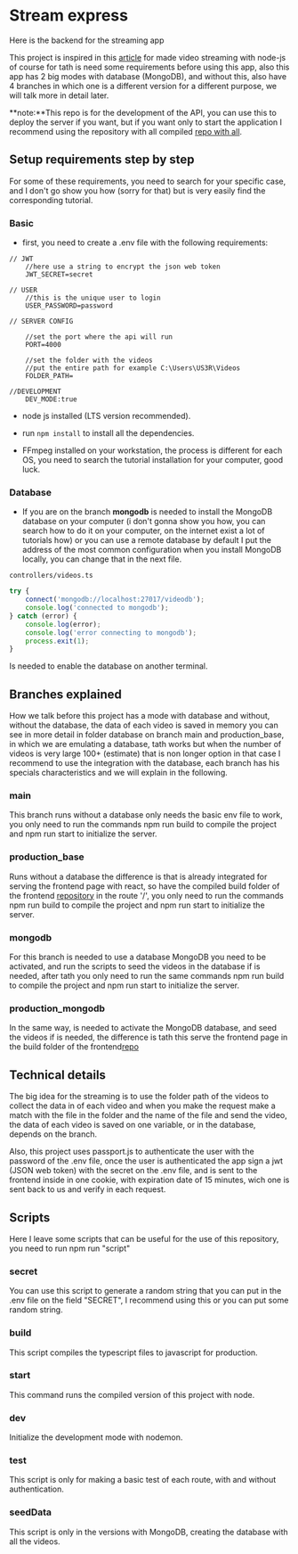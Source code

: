 # Stream express
Here is the backend for the streaming app

This project is inspired in this [article](https://www.linode.com/docs/guides/build-react-video-streaming-app/) for made video streaming with node-js of course for tath is need some requirements before using this app, also this app has 2 big modes with database (MongoDB), and without this, also have 4 branches in which one is a different version for a different purpose, we will talk more in detail later.

**note:**This repo is for the development of the API, you can use this to deploy the server if you want, but if you want only to start the application I recommend using the repository with all compiled [repo with all](https://github.com/SL0W-HAND/node-stream).

## Setup requirements step by step
For some of these requirements, you need to search for your specific case, and I don't go show you how (sorry for that) but is very easily find the corresponding tutorial.

###  Basic

* first, you need to create a .env file with the following requirements:

```env
// JWT
    //here use a string to encrypt the json web token
    JWT_SECRET=secret

// USER
    //this is the unique user to login
    USER_PASSWORD=password

// SERVER CONFIG

    //set the port where the api will run
    PORT=4000

    //set the folder with the videos 
    //put the entire path for example C:\Users\US3R\Videos
    FOLDER_PATH=

//DEVELOPMENT
    DEV_MODE:true    

```
* node js installed (LTS version recommended).

* run ``npm install`` to install all the dependencies.

* FFmpeg installed on your workstation, the process is different for each OS, you need to search the tutorial installation for your computer, good luck.  


### Database
* If you are on the branch **mongodb** is needed to install the MongoDB database on your computer (i don't gonna show you how, you can search how to do it on your computer, on the internet exist a lot of tutorials how) or you can use a remote database by default I put the address of the most common configuration when you install MongoDB locally, you can change that in the next file.

```
controllers/videos.ts
```

```js
try {
	connect('mongodb://localhost:27017/videodb');
	console.log('connected to mongodb');
} catch (error) {
	console.log(error);
	console.log('error connecting to mongodb');
	process.exit(1);
}
```
Is needed to enable the database on another terminal.

## Branches explained
How we talk before this project has a mode with database and without, without the database, the data of each video is saved in memory you can see in more detail in folder database on branch main and production_base, in which we are emulating a database, tath works but when the number of videos is very large 100+ (estimate) that is non longer option in that case I recommend to use the integration with the database, each branch has his specials characteristics and we will explain in the following.


### main
This branch runs without a database only needs the basic env file to work, you only need to run the commands npm run build to compile the project and npm run start to initialize the server.

### production_base 
Runs without a database the difference is that is already integrated for serving the frontend page with react, so have the compiled build folder of the frontend [repository](https://github.com/SL0W-HAND/react-video-streaming) in the route '/', you only need to run the commands npm run build to compile the project and npm run start to initialize the server.

### mongodb
For this branch is needed to use a database MongoDB you need to be activated, and run the scripts to seed the videos in the database if is needed, after tath you only need to run the same commands npm run build to compile the project and npm run start to initialize the server.

### production_mongodb
In the same way, is needed to activate the MongoDB database, and seed the videos if is needed, the difference is tath this serve the frontend page in the build folder of the frontend[repo](https://github.com/SL0W-HAND/react-video-streaming)

## Technical details
The big idea for the streaming is to use the folder path of the videos to collect the data in of each video and when you make the request make a match with the file in the folder and the name of the file and send the video, the data of each video is saved on one variable, or in the database, depends on the branch.

Also, this project uses passport.js to authenticate the user with the password of the .env file, once the user is authenticated the app sign a jwt (JSON web token) with the secret on the .env file, and is sent to the frontend inside in one cookie, with expiration date of 15 minutes, wich one is sent back to us and verify in each request.

## Scripts 
Here I leave some scripts that can be useful for the use of this repository, you need to run npm run "script"

### secret
You can use this script to generate a random string that you can put in the .env file on the field "SECRET", I recommend using this or you can put some random string.

### build
This script compiles the typescript files to javascript for production.

### start
This command runs the compiled version of this project with node.

### dev
Initialize the development mode with nodemon. 

### test 
This script is only for making a basic test of each route, with and without authentication.

### seedData 
This script is only in the versions with MongoDB, creating the database with all the videos.
